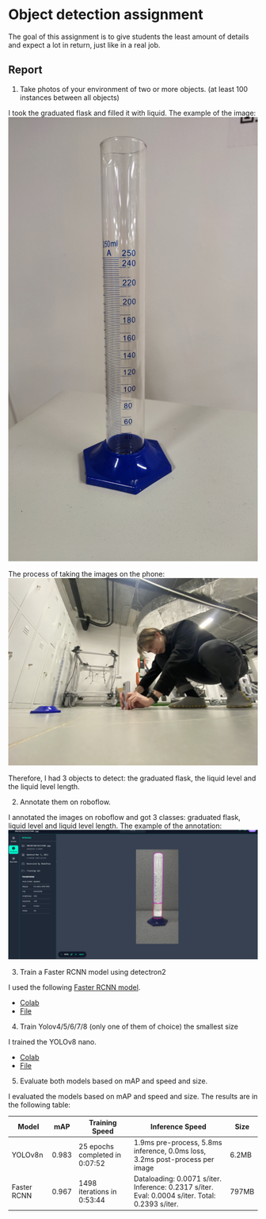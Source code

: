 # Object detection assignment

The goal of this assignment is to give students the least amount of details and expect a lot in return, just like in a real job. 

## Report

1. Take photos of your environment of two or more objects. (at least 100 instances between all objects)

I took the graduated flask and filled it with liquid. The example of the image:
![Graduated flask](./readme-images/graduated-flask.jpg)

The process of taking the images on the phone:
![Process of taking the images on the phone](./readme-images/process.jpeg)

Therefore, I had 3 objects to detect: the graduated flask, the liquid level and the liquid level length.

2. Annotate them on roboflow.

I annotated the images on roboflow and got 3 classes: graduated flask, liquid level and liquid level length. The example of the annotation:
![Annotation example](./readme-images/annotation-example.png)

3. Train a Faster RCNN model using detectron2

I used the following [Faster RCNN model](https://github.com/facebookresearch/detectron2/blob/main/configs/COCO-Detection/faster_rcnn_X_101_32x8d_FPN_3x.yaml).

- [Colab](https://colab.research.google.com/drive/1dyoVrx95-QVLKojj6DsNda2vaG_KigKx?usp=sharing)
- [File](./FasterRCNN.ipynb)

4. Train Yolov4/5/6/7/8 (only one of them of choice) the smallest size

I trained the YOLOv8 nano.

- [Colab](https://colab.research.google.com/drive/1aAY2FftxbXOi5fEcNgYjRiPsnbXLuToN?usp=sharing)
- [File](./YOLOv8n.ipynb)

5. Evaluate both models based on mAP and speed and size.

I evaluated the models based on mAP and speed and size. The results are in the following table:

| Model | mAP | Training Speed | Inference Speed | Size |
| --- | --- | --- | --- | --- |
| YOLOv8n | 0.983 | 25 epochs completed in 0:07:52 | 1.9ms pre-process, 5.8ms inference, 0.0ms loss, 3.2ms post-process per image | 6.2MB |
| Faster RCNN | 0.967 | 1498 iterations in 0:53:44 | Dataloading: 0.0071 s/iter. Inference: 0.2317 s/iter. Eval: 0.0004 s/iter. Total: 0.2393 s/iter. | 797MB  |